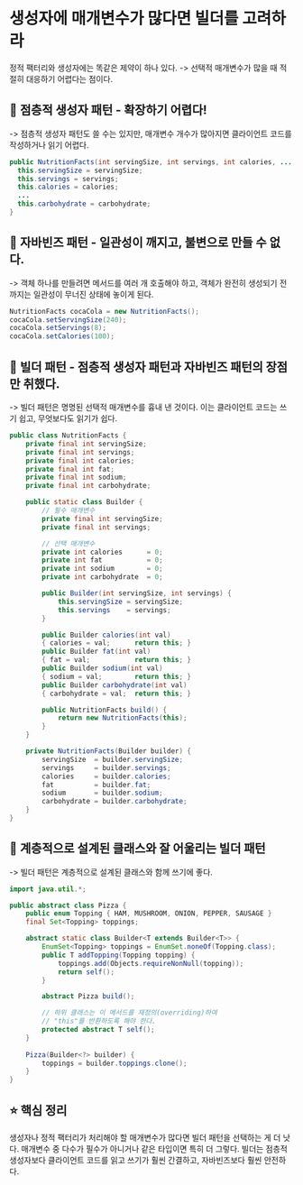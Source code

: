 # 생성자에 매개변수가 많다면 빌더를 고려하라 </br>
정적 팩터리와 생성자에는 똑같은 제약이 하나 있다. -> 선택적 매개변수가 많을 때 적절히 대응하기 어렵다는 점이다. <br>

## 📌 점층적 생성자 패턴 - 확장하기 어렵다! <br>
-> 점층적 생성자 패턴도 쓸 수는 있지만, 매개변수 개수가 많아지면 클라이언트 코드를 작성하거나 읽기 어렵다. <br>
```java
public NutritionFacts(int servingSize, int servings, int calories, ..., int carbohydrate) {
  this.servingSize = servingSize;
  this.servings = servings;
  this.calories = calories;
  ...
  this.carbohydrate = carbohydrate;
}
```

## 📌 자바빈즈 패턴 - 일관성이 깨지고, 불변으로 만들 수 없다. <br>
-> 객체 하나를 만들려면 메서드를 여러 개 호출해야 하고, 객체가 완전히 생성되기 전까지는 일관성이 무너진 상태에 놓이게 된다. <br>
```java
NutritionFacts cocaCola = new NutritionFacts();
cocaCola.setServingSize(240);
cocaCola.setServings(8);
cocaCola.setCalories(100);
```

## 📌 빌더 패턴 - 점층적 생성자 패턴과 자바빈즈 패턴의 장점만 취했다. <br>
-> 빌더 패턴은 명명된 선택적 매개변수를 흉내 낸 것이다. 이는 클라이언트 코드는 쓰기 쉽고, 무엇보다도 읽기가 쉽다.
```java
public class NutritionFacts {
    private final int servingSize;
    private final int servings;
    private final int calories;
    private final int fat;
    private final int sodium;
    private final int carbohydrate;

    public static class Builder {
        // 필수 매개변수
        private final int servingSize;
        private final int servings;

        // 선택 매개변수
        private int calories      = 0;
        private int fat           = 0;
        private int sodium        = 0;
        private int carbohydrate  = 0;

        public Builder(int servingSize, int servings) {
            this.servingSize = servingSize;
            this.servings    = servings;
        }

        public Builder calories(int val)
        { calories = val;      return this; }
        public Builder fat(int val)
        { fat = val;           return this; }
        public Builder sodium(int val)
        { sodium = val;        return this; }
        public Builder carbohydrate(int val)
        { carbohydrate = val;  return this; }

        public NutritionFacts build() {
            return new NutritionFacts(this);
        }
    }

    private NutritionFacts(Builder builder) {
        servingSize  = builder.servingSize;
        servings     = builder.servings;
        calories     = builder.calories;
        fat          = builder.fat;
        sodium       = builder.sodium;
        carbohydrate = builder.carbohydrate;
    }
}
```

## 📌 계층적으로 설계된 클래스와 잘 어울리는 빌더 패턴 <br>
-> 빌더 패턴은 계층적으로 설계된 클래스와 함께 쓰기에 좋다. 
```java
import java.util.*;

public abstract class Pizza {
    public enum Topping { HAM, MUSHROOM, ONION, PEPPER, SAUSAGE }
    final Set<Topping> toppings;

    abstract static class Builder<T extends Builder<T>> {
        EnumSet<Topping> toppings = EnumSet.noneOf(Topping.class);
        public T addTopping(Topping topping) {
            toppings.add(Objects.requireNonNull(topping));
            return self();
        }

        abstract Pizza build();

        // 하위 클래스는 이 메서드를 재정의(overriding)하여
        // "this"를 반환하도록 해야 한다.
        protected abstract T self();
    }
    
    Pizza(Builder<?> builder) {
        toppings = builder.toppings.clone();
    }
}
```

## ⭐️ 핵심 정리
생성자나 정적 팩터리가 처리해야 할 매개변수가 많다면 빌더 패턴을 선택하는 게 더 낫다. 매개변수 중 다수가 필수가 아니거나 같은 타입이면 특히 더 그렇다. 빌더는 점층적 생성자보다 클라이언트 코드를 읽고 쓰기가 훨씬 간결하고, 자바빈즈보다 훨씬 안전하다.
